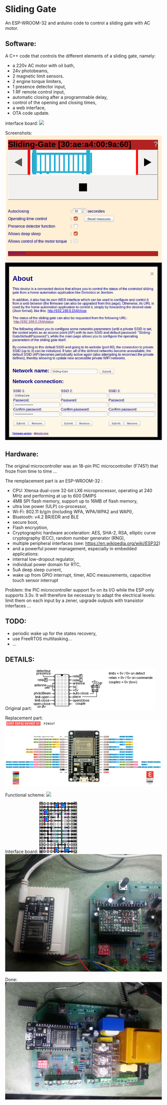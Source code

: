 Sliding Gate
============

An ESP-WROOM-32 and arduino code to control a sliding gate with AC motor.


Software:
---------

A C++ code that controls the different elements of a sliding gate, namely:
- a 220v AC motor with oil bath,
- 24v photobeams,
- 2 magnetic limit sensors.
- 2 engine torque limiters,
- 1 presence detector input,
- 1 RF remote control input,
- automatic closing after a programmable delay,
- control of the opening and closing times,
- a web interface,
- OTA code update.

interface board: ![](doc/images/switchBoard.png)


Screenshots: ![](doc/images/screenshot.png) ![](doc/images/about.png)

Hardware:
---------

The original microcontroller was an 18-pin PIC microcontroller (F745?) that froze from time to time ...

The remplacement part is an ESP-WROOM-32 :
- CPU: Xtensa dual-core 32-bit LX6 microprocessor, operating at 240 MHz and performing at up to 600 DMIPS
- 4MB SPI flash memory, support up to 16MB of flash memory,
- ultra low power (ULP) co-processor,
- Wi-Fi: 802.11 b/g/n (including WFA, WPA/WPA2 and WAPI),
- Bluetooth: v4.2 BR/EDR and BLE
- secure boot,
- Flash encryption,
- Cryptographic hardware acceleration: AES, SHA-2, RSA, elliptic curve cryptography (ECC), random number generator (RNG),
- multiple peripheral interfaces (see: https://en.wikipedia.org/wiki/ESP32)
- and a powerful power management, especially in embedded applications:
 - internal low-dropout regulator,
 - individual power domain for RTC,
 - 5uA deep sleep current,
 - wake up from GPIO interrupt, timer, ADC measurements, capacitive touch sensor interrupt

Problem: the PIC microcontroller support 5v on its I/O while the ESP only supports 3.3v. It will therefore be necessary to adapt the electrical levels: limit them on each input by a zener, upgrade outputs with transistor interfaces ...


TODO:
-----

- periodic wake up for the states recovery,
- use FreeRTOS multitasking...
- ...


DETAILS:
--------

Original part:
![](doc/images/picSchema.png)


Replacement part:
![](doc/images/esp32pinout.png)


Functional scheme:
![](doc/images/boardSchema.png)





Interface board:
![](doc/images/board.png)
![](doc/images/interface.jpg)


Done:
![](doc/images/done.jpg)

